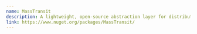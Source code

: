 ```yaml
---
name: MassTransit
description: A lightweight, open-source abstraction layer for distributed application development in .NET, facilitating message-based communication and integration with message brokers like RabbitMQ, Azure Service Bus, and more.
link: https://www.nuget.org/packages/MassTransit/
---
```

